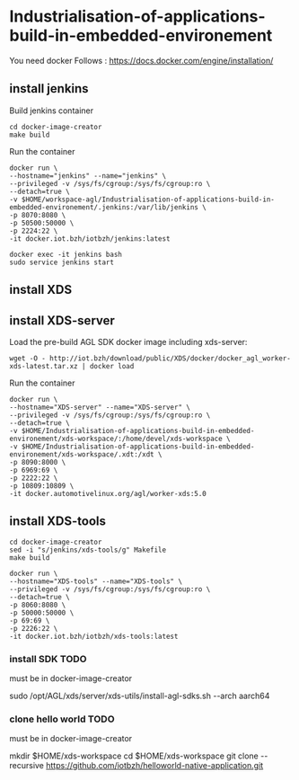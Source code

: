 # Industrialisation-of-applications-build-in-embedded-environement

You need docker
Follows : <https://docs.docker.com/engine/installation/>

## install jenkins

Build jenkins container

```shell
cd docker-image-creator
make build
```

Run the container

```shell
docker run \
--hostname="jenkins" --name="jenkins" \
--privileged -v /sys/fs/cgroup:/sys/fs/cgroup:ro \
--detach=true \
-v $HOME/workspace-agl/Industrialisation-of-applications-build-in-embedded-environement/.jenkins:/var/lib/jenkins \
-p 8070:8080 \
-p 50500:50000 \
-p 2224:22 \
-it docker.iot.bzh/iotbzh/jenkins:latest
```

```shell
docker exec -it jenkins bash
sudo service jenkins start
```

## install XDS

## install XDS-server

Load the pre-build AGL SDK docker image including xds-server:

```shell
wget -O - http://iot.bzh/download/public/XDS/docker/docker_agl_worker-xds-latest.tar.xz | docker load
```

Run the container

```shell
docker run \
--hostname="XDS-server" --name="XDS-server" \
--privileged -v /sys/fs/cgroup:/sys/fs/cgroup:ro \
--detach=true \
-v $HOME/Industrialisation-of-applications-build-in-embedded-environement/xds-workspace/:/home/devel/xds-workspace \
-v $HOME/Industrialisation-of-applications-build-in-embedded-environement/xds-workspace/.xdt:/xdt \
-p 8090:8000 \
-p 6969:69 \
-p 2222:22 \
-p 10809:10809 \
-it docker.automotivelinux.org/agl/worker-xds:5.0
```

## install XDS-tools

```shell
cd docker-image-creator
sed -i "s/jenkins/xds-tools/g" Makefile
make build
```

```shell
docker run \
--hostname="XDS-tools" --name="XDS-tools" \
--privileged -v /sys/fs/cgroup:/sys/fs/cgroup:ro \
--detach=true \
-p 8060:8080 \
-p 50000:50000 \
-p 69:69 \
-p 2226:22 \
-it docker.iot.bzh/iotbzh/xds-tools:latest
```

### install SDK TODO

must be in docker-image-creator

sudo /opt/AGL/xds/server/xds-utils/install-agl-sdks.sh --arch aarch64

### clone hello world TODO

must be in docker-image-creator

mkdir $HOME/xds-workspace
cd $HOME/xds-workspace
git clone --recursive <https://github.com/iotbzh/helloworld-native-application.git>
